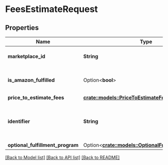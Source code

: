 # FeesEstimateRequest

## Properties

Name | Type | Description | Notes
------------ | ------------- | ------------- | -------------
**marketplace_id** | **String** | A marketplace identifier. | 
**is_amazon_fulfilled** | Option<**bool**> | When true, the offer is fulfilled by Amazon. | [optional]
**price_to_estimate_fees** | [**crate::models::PriceToEstimateFees**](PriceToEstimateFees.md) |  | 
**identifier** | **String** | A unique identifier provided by the caller to track this request. | 
**optional_fulfillment_program** | Option<[**crate::models::OptionalFulfillmentProgram**](OptionalFulfillmentProgram.md)> |  | [optional]

[[Back to Model list]](../README.md#documentation-for-models) [[Back to API list]](../README.md#documentation-for-api-endpoints) [[Back to README]](../README.md)


